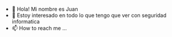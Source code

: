- 👋 Hola! Mi nombre es Juan
- 👀 Estoy interesado en todo lo que tengo que ver con seguridad informatica
- 📫 How to reach me ...

<!---
JuannHerna/JuannHerna is a ✨ special ✨ repository because its `README.md` (this file) appears on your GitHub profile.
You can click the Preview link to take a look at your changes.
--->
